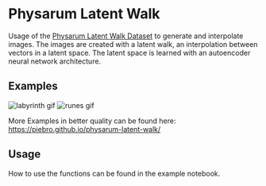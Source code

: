 # Physarum Latent Walk

Usage of the [Physarum Latent Walk Dataset](https://www.kaggle.com/) to generate and interpolate images. The images are created with a latent walk, an interpolation between vectors in a latent space. The latent space is learned with an autoencoder neural network architecture. 

## Examples

![labyrinth gif](examples/video_labyrinth_5_et_noise_seed952352_epoch015_e6addb14d0e40ff485fdab276d6682af.gif)
![runes gif](examples/video_runes_6_et_noise_seed312575_epoch035_b3e25ec407470890e425d97dd5923042.gif)

More Examples in better quality can be found here: https://piebro.github.io/physarum-latent-walk/

## Usage

How to use the functions can be found in the example notebook.
